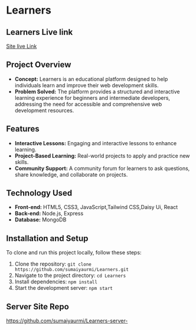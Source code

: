 
# Learners



## Learners Live link

[ Site live Link](https://learners-c46ea.web.app/)


## Project Overview
- **Concept:** Learners is an educational platform designed to help individuals learn and improve their web development skills.
- **Problem Solved:** The platform provides a structured and interactive learning experience for beginners and intermediate developers, addressing the need for accessible and comprehensive web development resources.

## Features
- **Interactive Lessons:** Engaging and interactive lessons to enhance learning.
- **Project-Based Learning:** Real-world projects to apply and practice new skills.
- **Community Support:** A community forum for learners to ask questions, share knowledge, and collaborate on projects.

## Technology Used
- **Front-end:** HTML5, CSS3, JavaScript,Tailwind CSS,Daisy Ui, React
- **Back-end:** Node.js, Express
- **Database:** MongoDB

## Installation and Setup
To clone and run this project locally, follow these steps:
1. Clone the repository: `git clone https://github.com/sumaiyaurmi/Learners.git`
2. Navigate to the project directory: `cd Learners`
3. Install dependencies: `npm install`
4. Start the development server: `npm start`

## Server Site Repo
https://github.com/sumaiyaurmi/Learners-server-